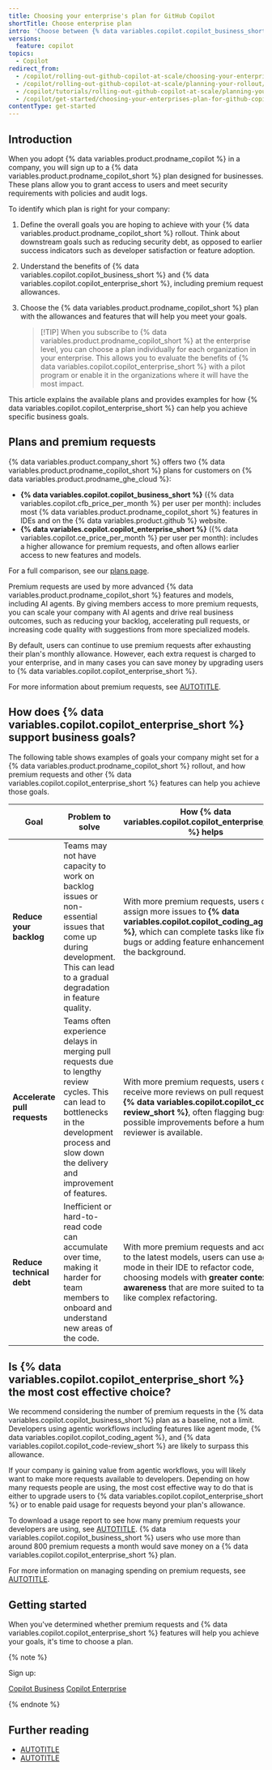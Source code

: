 ```yaml
---
title: Choosing your enterprise's plan for GitHub Copilot
shortTitle: Choose enterprise plan
intro: 'Choose between {% data variables.copilot.copilot_business_short %} and {% data variables.copilot.copilot_enterprise_short %}.'
versions:
  feature: copilot
topics:
  - Copilot
redirect_from:
  - /copilot/rolling-out-github-copilot-at-scale/choosing-your-enterprises-plan-for-github-copilot
  - /copilot/rolling-out-github-copilot-at-scale/planning-your-rollout/choosing-your-enterprises-plan-for-github-copilot
  - /copilot/tutorials/rolling-out-github-copilot-at-scale/planning-your-rollout/choosing-your-enterprises-plan-for-github-copilot
  - /copilot/get-started/choosing-your-enterprises-plan-for-github-copilot
contentType: get-started
---
```


## Introduction

When you adopt {% data variables.product.prodname_copilot %} in a company, you will sign up to a {% data variables.product.prodname_copilot_short %} plan designed for businesses. These plans allow you to grant access to users and meet security requirements with policies and audit logs.

To identify which plan is right for your company:

1. Define the overall goals you are hoping to achieve with your {% data variables.product.prodname_copilot_short %} rollout. Think about downstream goals such as reducing security debt, as opposed to earlier success indicators such as developer satisfaction or feature adoption.
1. Understand the benefits of {% data variables.copilot.copilot_business_short %} and {% data variables.copilot.copilot_enterprise_short %}, including premium request allowances.
1. Choose the {% data variables.product.prodname_copilot_short %} plan with the allowances and features that will help you meet your goals.

   >[!TIP] When you subscribe to {% data variables.product.prodname_copilot_short %} at the enterprise level, you can choose a plan individually for each organization in your enterprise. This allows you to evaluate the benefits of {% data variables.copilot.copilot_enterprise_short %} with a pilot program or enable it in the organizations where it will have the most impact.

This article explains the available plans and provides examples for how {% data variables.copilot.copilot_enterprise_short %} can help you achieve specific business goals.

## Plans and premium requests

{% data variables.product.company_short %} offers two {% data variables.product.prodname_copilot_short %} plans for customers on {% data variables.product.prodname_ghe_cloud %}:

* **{% data variables.copilot.copilot_business_short %}** ({% data variables.copilot.cfb_price_per_month %} per user per month): includes most {% data variables.product.prodname_copilot_short %} features in IDEs and on the {% data variables.product.github %} website.
* **{% data variables.copilot.copilot_enterprise_short %}** ({% data variables.copilot.ce_price_per_month %} per user per month): includes a higher allowance for premium requests, and often allows earlier access to new features and models.

For a full comparison, see our [plans page](https://github.com/features/copilot/plans).

Premium requests are used by more advanced {% data variables.product.prodname_copilot_short %} features and models, including AI agents. By giving members access to more premium requests, you can scale your company with AI agents and drive real business outcomes, such as reducing your backlog, accelerating pull requests, or increasing code quality with suggestions from more specialized models.

By default, users can continue to use premium requests after exhausting their plan's monthly allowance. However, each extra request is charged to your enterprise, and in many cases you can save money by upgrading users to {% data variables.copilot.copilot_enterprise_short %}.

For more information about premium requests, see [AUTOTITLE](/copilot/concepts/billing/copilot-requests).

## How does {% data variables.copilot.copilot_enterprise_short %} support business goals?

The following table shows examples of goals your company might set for a {% data variables.product.prodname_copilot_short %} rollout, and how premium requests and other {% data variables.copilot.copilot_enterprise_short %} features can help you achieve those goals.

| Goal | Problem to solve | How {% data variables.copilot.copilot_enterprise_short %} helps |
| ---- | ---------------- | --------------------------------------------------------------- |
| **Reduce your backlog** | Teams may not have capacity to work on backlog issues or non-essential issues that come up during development. This can lead to a gradual degradation in feature quality. | With more premium requests, users can assign more issues to **{% data variables.copilot.copilot_coding_agent %}**, which can complete tasks like fixing bugs or adding feature enhancements in the background. |
| **Accelerate pull requests** | Teams often experience delays in merging pull requests due to lengthy review cycles. This can lead to bottlenecks in the development process and slow down the delivery and improvement of features. | With more premium requests, users can receive more reviews on pull requests from **{% data variables.copilot.copilot_code-review_short %}**, often flagging bugs or possible improvements before a human reviewer is available. |
| **Reduce technical debt** | Inefficient or hard-to-read code can accumulate over time, making it harder for team members to onboard and understand new areas of the code. | With more premium requests and access to the latest models, users can use agent mode in their IDE to refactor code, choosing models with **greater contextual awareness** that are more suited to tasks like complex refactoring. |

## Is {% data variables.copilot.copilot_enterprise_short %} the most cost effective choice?

We recommend considering the number of premium requests in the {% data variables.copilot.copilot_business_short %} plan as a baseline, not a limit. Developers using agentic workflows including features like agent mode, {% data variables.copilot.copilot_coding_agent %}, and {% data variables.copilot.copilot_code-review_short %} are likely to surpass this allowance.

If your company is gaining value from agentic workflows, you will likely want to make more requests available to developers. Depending on how many requests people are using, the most cost effective way to do that is either to upgrade users to {% data variables.copilot.copilot_enterprise_short %} or to enable paid usage for requests beyond your plan's allowance.

To download a usage report to see how many premium requests your developers are using, see [AUTOTITLE](/copilot/how-tos/manage-and-track-spending/monitor-premium-requests#viewing-premium-request-usage). {% data variables.copilot.copilot_business_short %} users who use more than around 800 premium requests a month would save money on a {% data variables.copilot.copilot_enterprise_short %} plan.

For more information on managing spending on premium requests, see [AUTOTITLE](/copilot/how-tos/manage-and-track-spending/manage-request-allowances).

## Getting started

When you've determined whether premium requests and {% data variables.copilot.copilot_enterprise_short %} features will help you achieve your goals, it's time to choose a plan.

{% note %}

Sign up:

<a href="https://github.com/github-copilot/purchase?priority=business&cft=copilot_li.copilot_plans.cfb" target="_blank" class="btn btn-outline mt-3 mr-3 no-underline"><span>Copilot Business</span></a>  <a href="https://github.com/github-copilot/purchase?priority=enterprise&cft=copilot_li.copilot_plans.ce" target="_blank" class="btn btn-outline mt-3 mr-3 no-underline"><span>Copilot Enterprise</span></a>

{% endnote %}

## Further reading

* [AUTOTITLE](/copilot/get-started/achieve-engineering-goals)
* [AUTOTITLE](/copilot/reference/ai-models/model-comparison)
